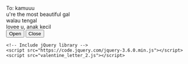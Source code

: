 <!DOCTYPE html>
<html lang="en">

<head>
    <meta charset="UTF-8" />
    <title>valentine_letter</title>
    <link rel="preconnect" href="https://fonts.googleapis.com" />
    <link rel="preconnect" href="https://fonts.gstatic.com" crossorigin />
    <link href="https://fonts.googleapis.com/css2?family=Dancing+Script:wght@400..700&display=swap" rel="stylesheet" />
    <link rel="stylesheet" href="valentine_letter_2.css" />
</head>

<body>
    <!-- tiktok meowish -->
    <div class="envelope-wrapper">
        <div id="envelope" class="close">
            <div class="front flap"></div>
            <div class="front pocket"></div>
            <div class="letter">
                <div class="words line1">To: kamuuu</div>
                <div class="words line2">u're the most beautiful gal</div>
                <div class="words line3">walau tengal</div>
                <div class="words line4">lovee u, anak kecil</div>
            </div>
            <div class="hearts">
                <div class="heart a1"></div>
                <div class="heart a2"></div>
                <div class="heart a3"></div>
            </div>
        </div>
    </div>
    <div class="reset">
        <button id="open">Open</button>
        <button id="reset">Close</button>
    </div>

    <!-- Include jQuery library -->
    <script src="https://code.jquery.com/jquery-3.6.0.min.js"></script>
    <script src="valentine_letter_2.js"></script>
</body>

</html>
